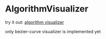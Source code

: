 # AlgorithmVisualizer
try it out: <a href='https://algorithmvisualizer.herokuapp.com'>algorithm visualizer</a>

only bezier-curve visualizer is implemented yet
